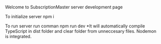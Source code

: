 Welcome to SubscriptionMaster server development page

To initialize server npm i

To run server run comman npm run dev
\*It will automatically compile TypeScript in dist folder and clear folder from unneccesary files. Nodemon is integrated.
